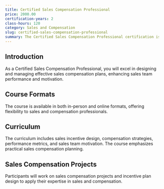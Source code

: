 ```yaml
---
title: Certified Sales Compensation Professional
price: 2000.00
certification-years: 2
class-hours: 120
category: Sales and Compensation
slug: certified-sales-compensation-professional
summary: The Certified Sales Compensation Professional certification is designed for professionals in sales and compensation roles. This comprehensive course covers sales incentive design, compensation strategies, and performance metrics. It equips candidates with the skills needed to develop effective sales compensation plans.
---
```


## Introduction

As a Certified Sales Compensation Professional, you will excel in designing and managing effective sales compensation plans, enhancing sales team performance and motivation.

## Course Formats

The course is available in both in-person and online formats, offering flexibility to sales and compensation professionals.

## Curriculum

The curriculum includes sales incentive design, compensation strategies, performance metrics, and sales team motivation. The course emphasizes practical sales compensation planning.

## Sales Compensation Projects

Participants will work on sales compensation projects and incentive plan design to apply their expertise in sales and compensation.

